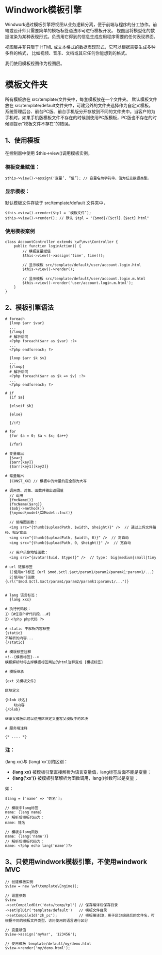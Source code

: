 Windwork模板引擎
=================
Windwork通过模板引擎将视图从业务逻辑分离，便于前端与程序的分工协作。前端或设计师只需要简单的模板标签语法即可进行模板开发。
视图层将模型化的数据渲染为某种表现形式。负责用它得到的信息生成应用程序需要的任何表现界面。

视图层并非只限于 HTML 或文本格式的数据表现形式，它可以根据需要生成多种多样的格式， 比如视频、音乐、文档或其它任何你能想到的格式。

我们使用模板视图作为视图层。

# 模板文件夹
所有模板放在 src/template/文件夹中，每套模板放在一个文件夹。
默认模板文件放在 src/template/default文件夹中，可建另外的文件夹选择作为自定义模板。
系统管理后台、前台PC版、前台手机版分开存放到不同的文件夹中。当客户的为手机时，如果手机版模板文件不存在的时候则使用PC版模板，PC版也不存在的时候则提示“模板文件不存在”的错误。


1、使用模板
------------------
在控制器中使用 $this->view()调用模板实例。

### 模板变量赋值：
```
$this->view()->assign(‘变量’, “值”); // 变量名为字符串，值为任意数据类型。
```

### 显示模板：
默认模板文件存放于 src/template/default 文件夹中，
```
$this->view()->render($tpl = ‘模板文件’);  
$this->view()->render(); // 默认 $tpl = "{$mod}/{$ctl}.{$act}.html"
```

### 使用模板案例
```
class AccountController extends \wf\mvc\Controller {
    public function loginAction() {
        // 模板变量赋值
        $this->view()->assign('time', time());

        // 显示模板 src/template/default/user/account.login.html
        $this->view()->render();

        // 显示模板 src/template/default/user/account.login.m.html
        $this->view()->render('user/account.login.m.html');
    }
}
```

2、模板引擎语法
--------------
```
# foreach
  {loop $arr $var}
  ...
  {/loop}
  # 解析后同
  <?php foreach($arr as $var) :?>
  ...
  <?php endforeach; ?>

  {loop $arr $k $v}
  ...
  {/loop}
  # 解析后同
  <?php foreach($arr as $k => $v) :?>
  ...
  <?php endforeach; ?>

# if
  {if $a}

  {elseif $b}

  {else}

  {/if}

# for
  {for $a = 0; $a < $x; $a++}

  {/for}

# 变量输出
  {$var}
  {$arr[key]}
  {$arr[key1][key2]}

# 常量输出
  {CONST_XX} // 模板中的常量约定全部为大写

# 调用类、对象、函数并输出返回值
  // 调用
  {fncName()}
  {fncName($arg)}
  {$obj->method()}
  {\mymod\model\XXModel::fnc()}

  // 缩略图函数：
  <img src="{thumb($uploadPath, $width, $height)}" />  // 通过上传文件路径，指定宽高
  <img src="{thumb($uploadPath, $width, 0)}" />  // 高自动
  <img src="{thumb($uploadPath, 0, $height)}" />  // 宽自动

  // 用户头像地址函数：
  <img src="{avatar($uid, $type)}" />  // type： big|medium|small|tiny

# url 链接标签
  1)使用url标签 {url $mod.$ctl.$act/param1/param2/paramk1:paramv1/...}
  2)使用url函数 {url("$mod.$ctl.$act/param1/param2/paramk1:paramv1/...")}


# lang 语言标签：
  {lang xxx}

# 执行代码段：
1）{#任意PHP代码段...#}
2）<?php php代码 ?>

# static 不解析内容标签
{static}
不解析的内容...
{/static}

# 模板标签注释
<!--{模板标签}-->
模板解析时将去掉模板标签两边的html注释变成 {模板标签}

# 模板继承

{ext 父模板文件}

区块定义

{blob 块名}
    块内容
{/blob}

继承父模板后可以使用区块定义重写父模板中的区块

# 服务端注释

{* .... *}

```

### 注：
{lang xx}与 {lang('xx')}的区别：
- **{lang xx}** 被模板引擎直接解析为语言变量值，lang标签后面不能是变量；
- **{lang('xx')}** 被模板引擎解析为函数调用，lang()参数可以是变量；

如：

```
$lang = ['name' => '姓名'];

// 模板中lang标签
name: {lang name}
// 解析后模板代码为：
name: 姓名

// 模板中lang函数
name: {lang('name')}
// 解析后模板代码为：
name: <?php echo lang('name')?>
```

3、只使用windwork模板引擎，不使用windwork MVC
----------------------------------------

```
// 创建模板实例
$view = new \wf\template\Engine();

// 设置参数		
$view
->setCompiledDir('data/temp/tpl') // 保存编译后保存目录
->setTplDir('template/default')   // 模板文件目录
->setCompileId('zh_pc');          // 模板编译ID，用于区分编译后的文件名，可根据不同的模板文件类型、访问使用的语言进行区分

// 变量赋值
$view->assign('myVar', '123456');

// 使用模板 template/default/my/demo.html
$view->render('my/demo.html');

```
